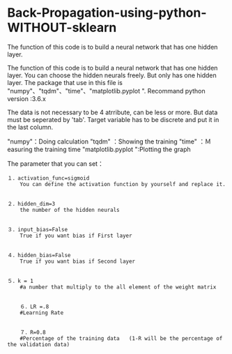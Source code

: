 # Back-Propagation-using-python-WITHOUT-sklearn
The function of this code is to build a neural network that has one hidden layer.

The function of this code is to build a neural network that has one hidden layer. 
You can choose the hidden neurals freely. But only has one hidden layer.
The package that use in this file is "numpy"、"tqdm"、"time"、"matplotlib.pyplot ".
Recommand python version :3.6.x

The data is not necessary to be 4 atrribute, can be less or more. But data must be seperated by 'tab'.
Target variable has to be discrete and put it in the last column.

"numpy"：Doing calculation
"tqdm" ：Showing the training
"time" ：Ｍeasuring the training time
"matplotlib.pyplot ":Plotting the graph

The parameter that you can set：


	１．activation_func=sigmoid
		You can define the activation function by yourself and replace it.
		
		
	２．hidden_dim=3
		the number of the hidden neurals 
		
		
	３．input_bias=False
		True if you want bias if First layer 
		
		
	４．hidden_bias=False
		True if you want bias if Second layer 
		
		
	５．k = 1
		#a number that multiply to the all element of the weight matrix
		
		
    	６．LR =.8 
		#Learning Rate
		
		
    	７．R=0.8  
		#Percentage of the training data   (1-R will be the percentage of the validation data)
